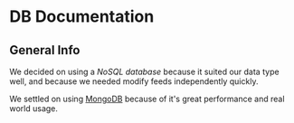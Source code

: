DB Documentation
================

General Info
------------

We decided on using a *NoSQL database* because it suited our data type well, and
because we needed modify feeds independently quickly.

We settled on using [MongoDB](https://github.com/mongodb/mongo) because of it's
great performance and real world usage.
